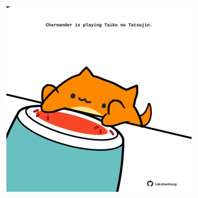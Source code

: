 <!-- built at 09/06/2024, 03:00:41 UTC -->
<p align="center">
  <img width="500" height="500" src="./ReadmeImage.svg">
</p>
